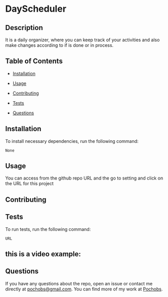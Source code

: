 # DayScheduler
  
  
  ## Description
  
  It is a daily organizer, where you can keep track of your activities and also make changes according to if is done or in process.
  
  ## Table of Contents 
  
  * [Installation](#installation)
  
  * [Usage](#usage)
  
  * [Contributing](#contributing)
  
  * [Tests](#tests)
  
  * [Questions](#questions)
  
  ## Installation
  
  To install necessary dependencies, run the following command:
  
  ```
  None
  ```
  
  ## Usage
  
  You can access from the github repo URL and the go to setting and click on the URL for this project
  
  
    
  ## Contributing
  
  
  
  ## Tests
  
  To run tests, run the following command:
  
  ```
  URL
  ```
  ## this is a video example:
  
  
  
  ## Questions
  
  If you have any questions about the repo, open an issue or contact me directly at pochobs@gmail.com. You can find more of my work at [Pochobs](https://github.com/Pochobs/).
  
  